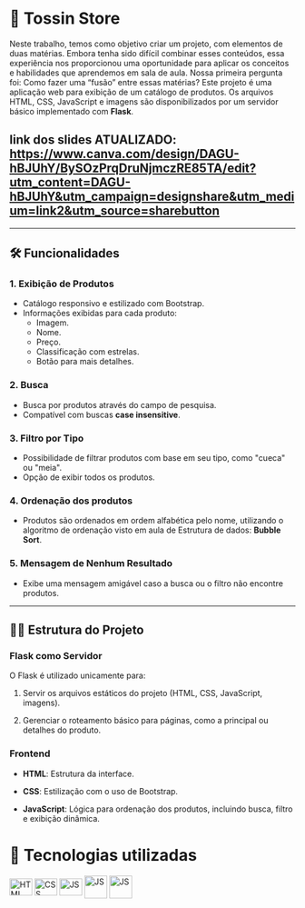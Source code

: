 # 💼 Tossin Store

Neste trabalho, temos como objetivo criar um projeto, com elementos de duas matérias. Embora tenha sido difícil combinar esses conteúdos, essa experiência nos proporcionou uma oportunidade para aplicar os conceitos e habilidades que aprendemos em sala de aula. 
Nossa primeira pergunta foi: Como fazer uma “fusão” entre essas matérias?
Este projeto é uma aplicação web para exibição de um catálogo de produtos. Os arquivos HTML, CSS, JavaScript e imagens são disponibilizados por um servidor básico implementado com **Flask**.

## link dos slides ATUALIZADO: https://www.canva.com/design/DAGU-hBJUhY/BySOzPrqDruNjmczRE85TA/edit?utm_content=DAGU-hBJUhY&utm_campaign=designshare&utm_medium=link2&utm_source=sharebutton
---

## 🛠 Funcionalidades

### 1. **Exibição de Produtos**
- Catálogo responsivo e estilizado com Bootstrap.
- Informações exibidas para cada produto:
  - Imagem.
  - Nome.
  - Preço.
  - Classificação com estrelas.
  - Botão para mais detalhes.

### 2. **Busca**
- Busca por produtos através do campo de pesquisa.
- Compatível com buscas **case insensitive**.

### 3. **Filtro por Tipo**
- Possibilidade de filtrar produtos com base em seu tipo, como "cueca" ou "meia".
- Opção de exibir todos os produtos.

### 4. **Ordenação dos produtos**
- Produtos são ordenados em ordem alfabética pelo nome, utilizando o algoritmo de ordenação visto em aula de Estrutura de dados:  **Bubble Sort**.

### 5. **Mensagem de Nenhum Resultado**
- Exibe uma mensagem amigável caso a busca ou o filtro não encontre produtos.

---

## 👨‍💻 Estrutura do Projeto

### Flask como Servidor
O Flask é utilizado unicamente para:

1. Servir os arquivos estáticos do projeto (HTML, CSS, JavaScript, imagens).

2. Gerenciar o roteamento básico para páginas, como a principal ou detalhes do produto.

### Frontend
- **HTML**: Estrutura da interface.

- **CSS**: Estilização com o uso de Bootstrap.

- **JavaScript**: Lógica para ordenação dos produtos, incluindo busca, filtro e exibição dinâmica.

# 💼 Tecnologias utilizadas
<link rel="stylesheet" type='text/css' href="https://cdn.jsdelivr.net/gh/devicons/devicon@latest/devicon.min.css" />
<div>
<img align="center" alt="HTML" height="30" width="40" src="https://cdn.jsdelivr.net/gh/devicons/devicon/icons/html5/html5-plain.svg">
<img align="center" alt="CSS" height="30" width="40" src="https://cdn.jsdelivr.net/gh/devicons/devicon/icons/css3/css3-plain.svg">
<img align="center" alt="JS" height="30" width="40" src="https://cdn.jsdelivr.net/gh/devicons/devicon/icons/javascript/javascript-original.svg" />
<img align="center" alt="JS" height="40" width="40" src="https://cdn.jsdelivr.net/gh/devicons/devicon@latest/icons/python/python-original-wordmark.svg" />
<img align="center" alt="JS" height="40" width="40" src="https://cdn.jsdelivr.net/gh/devicons/devicon@latest/icons/bootstrap/bootstrap-original.svg" />
</div>


